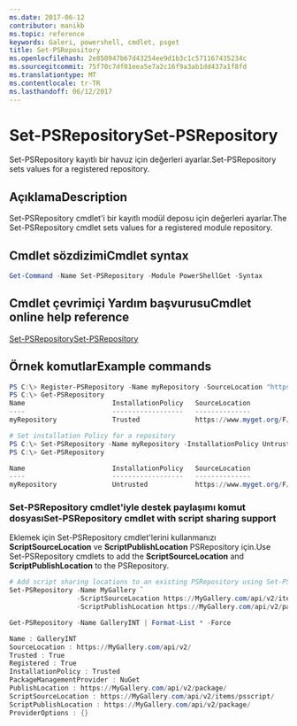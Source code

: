 ```yaml
---
ms.date: 2017-06-12
contributor: manikb
ms.topic: reference
keywords: Galeri, powershell, cmdlet, psget
title: Set-PSRepository
ms.openlocfilehash: 2e850947b67d43254ee9d1b3c1c571167435234c
ms.sourcegitcommit: 75f70c7df01eea5e7a2c16f9a3ab1dd437a1f8fd
ms.translationtype: MT
ms.contentlocale: tr-TR
ms.lasthandoff: 06/12/2017
---
```

# <a name="set-psrepository"></a><span data-ttu-id="361fc-103">Set-PSRepository</span><span class="sxs-lookup"><span data-stu-id="361fc-103">Set-PSRepository</span></span>

<span data-ttu-id="361fc-104">Set-PSRepository kayıtlı bir havuz için değerleri ayarlar.</span><span class="sxs-lookup"><span data-stu-id="361fc-104">Set-PSRepository sets values for a registered repository.</span></span>

## <a name="description"></a><span data-ttu-id="361fc-105">Açıklama</span><span class="sxs-lookup"><span data-stu-id="361fc-105">Description</span></span>

<span data-ttu-id="361fc-106">Set-PSRepository cmdlet'i bir kayıtlı modül deposu için değerleri ayarlar.</span><span class="sxs-lookup"><span data-stu-id="361fc-106">The Set-PSRepository cmdlet sets values for a registered module repository.</span></span>

## <a name="cmdlet-syntax"></a><span data-ttu-id="361fc-107">Cmdlet sözdizimi</span><span class="sxs-lookup"><span data-stu-id="361fc-107">Cmdlet syntax</span></span>

```powershell
Get-Command -Name Set-PSRepository -Module PowerShellGet -Syntax
```
## <a name="cmdlet-online-help-reference"></a><span data-ttu-id="361fc-108">Cmdlet çevrimiçi Yardım başvurusu</span><span class="sxs-lookup"><span data-stu-id="361fc-108">Cmdlet online help reference</span></span>

[<span data-ttu-id="361fc-109">Set-PSRepository</span><span class="sxs-lookup"><span data-stu-id="361fc-109">Set-PSRepository</span></span>](http://go.microsoft.com/fwlink/?LinkID=517128)

## <a name="example-commands"></a><span data-ttu-id="361fc-110">Örnek komutlar</span><span class="sxs-lookup"><span data-stu-id="361fc-110">Example commands</span></span>

```powershell
PS C:\> Register-PSRepository -Name myRepository -SourceLocation "https://www.myget.org/F/powershellgetdemo/api/v2" -InstallationPolicy Trusted
PS C:\> Get-PSRepository
Name                      InstallationPolicy   SourceLocation
----                      ------------------   --------------
myRepository              Trusted              https://www.myget.org/F/powershellgetdemo/api/v2

# Set installation Policy for a repository
PS C:\> Set-PSRepository -Name myRepository -InstallationPolicy Untrusted
PS C:\> Get-PSRepository

Name                      InstallationPolicy   SourceLocation
----                      ------------------   --------------
myRepository              Untrusted            https://www.myget.org/F/powershellgetdemo/api/v2
```


### <a name="set-psrepository-cmdlet-with-script-sharing-support"></a><span data-ttu-id="361fc-111">Set-PSRepository cmdlet'iyle destek paylaşımı komut dosyası</span><span class="sxs-lookup"><span data-stu-id="361fc-111">Set-PSRepository cmdlet with script sharing support</span></span>

<span data-ttu-id="361fc-112">Eklemek için Set-PSRepository cmdlet'lerini kullanmanızı **ScriptSourceLocation** ve **ScriptPublishLocation** PSRepository için.</span><span class="sxs-lookup"><span data-stu-id="361fc-112">Use Set-PSRepository cmdlets to add the **ScriptSourceLocation** and **ScriptPublishLocation** to the PSRepository.</span></span>
```powershell
# Add script sharing locations to an existing PSRepository using Set-PSRepository object.
Set-PSRepository -Name MyGallery `
                 -ScriptSourceLocation https://MyGallery.com/api/v2/items/psscript/ `
                 -ScriptPublishLocation https://MyGallery.com/api/v2/package/

Get-PSRepository -Name GalleryINT | Format-List * -Force

Name : GalleryINT
SourceLocation : https://MyGallery.com/api/v2/
Trusted : True
Registered : True
InstallationPolicy : Trusted
PackageManagementProvider : NuGet
PublishLocation : https://MyGallery.com/api/v2/package/
ScriptSourceLocation : https://MyGallery.com/api/v2/items/psscript/
ScriptPublishLocation : https://MyGallery.com/api/v2/package/
ProviderOptions : {}

```

